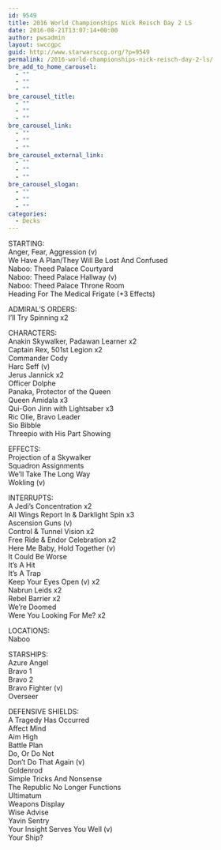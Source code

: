 ```yaml
---
id: 9549
title: 2016 World Championships Nick Reisch Day 2 LS
date: 2016-08-21T13:07:14+00:00
author: pwsadmin
layout: swccgpc
guid: http://www.starwarsccg.org/?p=9549
permalink: /2016-world-championships-nick-reisch-day-2-ls/
bre_add_to_home_carousel:
  - ""
  - ""
  - ""
bre_carousel_title:
  - ""
  - ""
  - ""
bre_carousel_link:
  - ""
  - ""
  - ""
bre_carousel_external_link:
  - ""
  - ""
  - ""
bre_carousel_slogan:
  - ""
  - ""
  - ""
categories:
  - Decks
---
```

STARTING:  
Anger, Fear, Aggression (v)  
We Have A Plan/They Will Be Lost And Confused  
Naboo: Theed Palace Courtyard  
Naboo: Theed Palace Hallway (v)  
Naboo: Theed Palace Throne Room  
Heading For The Medical Frigate (+3 Effects)

ADMIRAL&#8217;S ORDERS:  
I&#8217;ll Try Spinning x2

CHARACTERS:  
Anakin Skywalker, Padawan Learner x2  
Captain Rex, 501st Legion x2  
Commander Cody  
Harc Seff (v)  
Jerus Jannick x2  
Officer Dolphe  
Panaka, Protector of the Queen  
Queen Amidala x3  
Qui-Gon Jinn with Lightsaber x3  
Ric Olie, Bravo Leader  
Sio Bibble  
Threepio with His Part Showing

EFFECTS:  
Projection of a Skywalker  
Squadron Assignments  
We&#8217;ll Take The Long Way  
Wokling (v)

INTERRUPTS:  
A Jedi&#8217;s Concentration x2  
All Wings Report In & Darklight Spin x3  
Ascension Guns (v)  
Control & Tunnel Vision x2  
Free Ride & Endor Celebration x2  
Here Me Baby, Hold Together (v)  
It Could Be Worse  
It&#8217;s A Hit  
It&#8217;s A Trap  
Keep Your Eyes Open (v) x2  
Nabrun Leids x2  
Rebel Barrier x2  
We&#8217;re Doomed  
Were You Looking For Me? x2

LOCATIONS:  
Naboo

STARSHIPS:  
Azure Angel  
Bravo 1  
Bravo 2  
Bravo Fighter (v)  
Overseer

DEFENSIVE SHIELDS:  
A Tragedy Has Occurred  
Affect Mind  
Aim High  
Battle Plan  
Do, Or Do Not  
Don&#8217;t Do That Again (v)  
Goldenrod  
Simple Tricks And Nonsense  
The Republic No Longer Functions  
Ultimatum  
Weapons Display  
Wise Advise  
Yavin Sentry  
Your Insight Serves You Well (v)  
Your Ship?